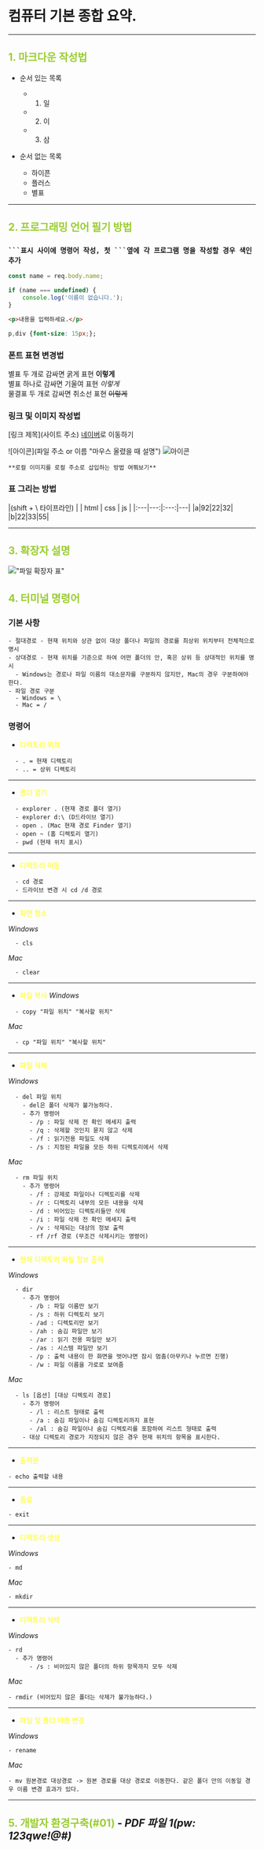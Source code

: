 # 컴퓨터 기본 종합 요약.

---

## <span style="color:yellowgreen">1. 마크다운 작성법</span>

- 순서 있는 목록
  - 1. 일
  - 2. 이
  - 3. 삼

- 순서 없는 목록
  - 하이픈
  + 플러스
  * 별표

---

## <span style="color:yellowgreen">2. 프로그래밍 언어 필기 방법</span>

### ` ```표시 사이에 명령어 작성, 첫 ```옆에 각 프로그램 명을 작성할 경우 색인 추가 `

```js
const name = req.body.name;

if (name === undefined) {
    console.log('이름이 없습니다.');
}
```

```html
<p>내용을 입력하세요.</p>
```

```css
p,div {font-size: 15px;};
```

### 폰트 표현 변경법

별표 두 개로 감싸면 굵게 표현 **이렇게**   
별표 하나로 감싸면 기울여 표현 *이렇게*   
물결표 두 개로 감싸면 취소선 표현 ~~이렇게~~   

### 링크 및 이미지 작성법

[링크 제목](사이트 주소)
[네이버](https://www.naver.com)로 이동하기

![아이콘](파일 주소 or 이름 "마우스 올렸을 때 설명")
![아이콘](IMG_488624.JPG "귀여워")

    **로컬 이미지를 로컬 주소로 삽입하는 방법 여쭤보기**

### 표 그리는 방법
|(shift + \ 타이프라인)
| | html | css | js |
|:---|---:|:---:|---|
|a|92|22|32|
|b|22|33|55|

---

## <span style="color:yellowgreen">3. 확장자 설명</span>

!["파일 확장자 표"](파일확장자종류.JPG "파일 확장자")

## <span style="color:yellowgreen">4. 터미널 명령어</span>

### 기본 사항

    - 절대경로 - 현재 위치와 상관 없이 대상 폴더나 파일의 경로를 최상위 위치부터 전체적으로 명시
    - 상대경로 - 현재 위치를 기준으로 하여 어떤 폴더의 안, 혹은 상위 등 상대적인 위치를 명시
      - Windows는 경로나 파일 이름의 대소문자를 구분하지 않지만, Mac의 경우 구분하여야 한다.
    - 파일 경로 구분
      - Windows = \
      - Mac = /

### 명령어

- <span style="color:yellow">디렉토리 위치</span>
```
  - . = 현재 디렉토리
  - .. = 상위 디렉토리
```
---
- <span style="color:yellow"> 폴더 열기 </span>
```
  - explorer . (현재 경로 폴더 열기)
  - explorer d:\ (D드라이브 열기)
  - open . (Mac 현재 경로 Finder 열기)
  - open ~ (홈 디렉토리 열기) 
  - pwd (현재 위치 표시)
```
---
- <span style="color:yellow">디렉토리 이동</span>
```
  - cd 경로
  - 드라이브 변경 시 cd /d 경로
```
---
- <span style="color:yellow">화면 청소</span>

*Windows*
```
  - cls
```
*Mac*
```
  - clear
```
---
- <span style="color:yellow">파일 복사</span>
*Windows*
```
  - copy "파일 위치" "복사할 위치"
```
*Mac*
```
  - cp "파일 위치" "복사할 위치"
```
---
- <span style="color:yellow">파일 삭제</span>

*Windows*
```
  - del 파일 위치 
    - del은 폴더 삭제가 불가능하다.
    - 추가 명령어
      - /p : 파일 삭제 전 확인 메세지 출력
      - /q : 삭제할 것인지 묻지 않고 삭제
      - /f : 읽기전용 파일도 삭제
      - /s : 지정된 파일을 모든 하위 디렉토리에서 삭제
```
*Mac*
```
  - rm 파일 위치
    - 추가 명령어
      - /f : 강제로 파일이나 디렉토리를 삭제
      - /r : 디렉토리 내부의 모든 내용을 삭제
      - /d : 비어있는 디렉토리들만 삭제
      - /i : 파일 삭제 전 확인 메세지 출력
      - /v : 삭제되는 대상의 정보 출력
      - rf /rf 경로 (무조건 삭제시키는 명령어)
```
---
- <span style="color:yellow">현재 디렉토리 파일 정보 출력</span>

*Windows*
```
  - dir
    - 추가 명령어
      - /b : 파일 이름만 보기
      - /s : 하위 디렉토리 보기
      - /ad : 디렉토리만 보기
      - /ah : 숨김 파일만 보기
      - /ar : 읽기 전용 파일만 보기
      - /as : 시스템 파일만 보기
      - /p : 출력 내용이 한 화면을 벗어나면 잠시 멈춤(아무키나 누르면 진행)
      - /w : 파일 이름을 가로로 보여줌 
```
*Mac*
```
  - ls [옵션] [대상 디렉토리 경로]
    - 추가 명령어
      - /l : 리스트 형태로 출력
      - /a : 숨김 파일이나 숨김 디렉토리까지 표현
      - /al : 숨김 파일이나 숨김 디렉토리를 포함하여 리스트 형태로 출력
    - 대상 디렉토리 경로가 지정되지 않은 경우 현재 위치의 항목을 표시한다.
```
---
- <span style="color:yellow"> 출력문 </span>
```
- echo 출력할 내용
```
---
- <span style="color:yellow">종료</span>
```
- exit
```
---
- <span style="color:yellow">디렉토리 생성</span>

*Windows*
```
- md
```
*Mac*
```
- mkdir
```
---
- <span style="color:yellow">디렉토리 삭제</span>

*Windows*
```
- rd
  - 추가 명령어
      - /s : 비어있지 않은 폴더의 하위 항목까지 모두 삭제
```
*Mac*
```
- rmdir (비어있지 않은 폴더는 삭제가 불가능하다.)
```
---
- <span style="color:yellow">파일 및 폴더 이름 변경</span>

*Windows*
```
- rename
```

*Mac*
```
- mv 원본경로 대상경로 -> 원본 경로를 대상 경로로 이동한다. 같은 폴더 안의 이동일 경우 이름 변경 효과가 있다.
```
---

## <span style="color:yellowgreen">5. 개발자 환경구축(#01) </span> - *PDF 파일 1(pw: 123qwe!@#)*




